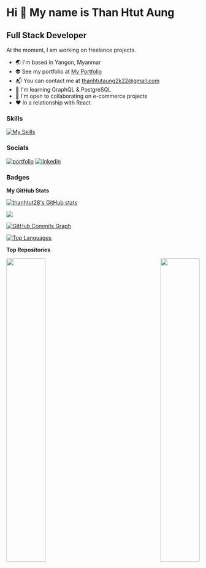 # Hi :ghost: My name is Than Htut Aung

## Full Stack Developer

At the moment, I am working on freelance projects.

-  :earth_asia: I'm based in Yangon, Myanmar
-  :alien: See my portfolio at [My Portfolio](http://thanhtutaung-portfolio.netlify.app/)
-  :mailbox_with_mail: You can contact me at [thanhtutaung2k22@gmail.com](mailto:thanhtutaung2k22@gmail.com)
-  :brain: I'm learning GraphQL & PostgreSQL
-  :handshake: I'm open to collaborating on e-commerce projects
-  :heart: In a relationship with React

### Skills

[![My Skills](https://skillicons.dev/icons?i=react,ts,nextjs,tailwind,materialui,apollo,express,postgres,prisma,graphql)](https://skillicons.dev)

### Socials

[![portfolio](https://img.shields.io/badge/my_portfolio-000?style=for-the-badge&logo=ko-fi&logoColor=white)](https://thanhtutaung.netlify.app)
[![linkedin](https://img.shields.io/badge/linkedin-0A66C2?style=for-the-badge&logo=linkedin&logoColor=white)](https://www.linkedin.com/in/than-htut-aung-a80490202)

### Badges

<b>My GitHub Stats</b>

<a href="http://www.github.com/thanhtut28"><img src="https://github-readme-stats.vercel.app/api?username=thanhtut28&show_icons=true&hide=&count_private=true&title_color=0891b2&text_color=ffffff&icon_color=0891b2&bg_color=1c1917&hide_border=true&show_icons=true" alt="thanhtut28's GitHub stats" /></a>

<a href="http://www.github.com/thanhtut28"><img src="https://github-readme-streak-stats.herokuapp.com/?user=thanhtut28&stroke=ffffff&background=1c1917&ring=0891b2&fire=0891b2&currStreakNum=ffffff&currStreakLabel=0891b2&sideNums=ffffff&sideLabels=ffffff&dates=ffffff&hide_border=true" /></a>

<a href="http://www.github.com/thanhtut28"><img src="https://activity-graph.herokuapp.com/graph?username=thanhtut28&bg_color=1c1917&color=ffffff&line=0891b2&point=ffffff&area_color=1c1917&area=true&hide_border=true&custom_title=GitHub%20Commits%20Graph" alt="GitHub Commits Graph" /></a>

<a href="https://github.com/thanhtut28" align="left"><img src="https://github-readme-stats.vercel.app/api/top-langs/?username=thanhtut28&langs_count=10&title_color=0891b2&text_color=ffffff&icon_color=0891b2&bg_color=1c1917&hide_border=true&locale=en&custom_title=Top%20%Languages" alt="Top Languages" /></a>

<b>Top Repositories</b>

<div width="100%" align="center"><a href="https://github.com/thanhtut28/react-chess-game" align="left"><img align="left" width="45%" src="https://github-readme-stats.vercel.app/api/pin/?username=thanhtut28&repo=react-chess-game&title_color=0891b2&text_color=ffffff&icon_color=0891b2&bg_color=1c1917&hide_border=true&locale=en" /></a><a href="https://github.com/thanhtut28/react-hoodie-cart" align="right"><img align="right" width="45%" src="https://github-readme-stats.vercel.app/api/pin/?username=thanhtut28&repo=react-hoodie-cart&title_color=0891b2&text_color=ffffff&icon_color=0891b2&bg_color=1c1917&hide_border=true&locale=en" /></a></div><br /><br /><br /><br /><br /><br /><br />
